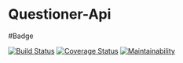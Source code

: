 # Questioner-Api

#Badge

[![Build Status](https://travis-ci.com/kalyakiplangat/Questioner-Api.svg?branch=develop)](https://travis-ci.com/kalyakiplangat/Questioner-Api)
[![Coverage Status](https://coveralls.io/repos/github/kalyakiplangat/Questioner-Api/badge.svg?branch=develop)](https://coveralls.io/github/kalyakiplangat/Questioner-Api?branch=develop)
[![Maintainability](https://api.codeclimate.com/v1/badges/a99a88d28ad37a79dbf6/maintainability)](https://codeclimate.com/github/codeclimate/codeclimate/maintainability)
